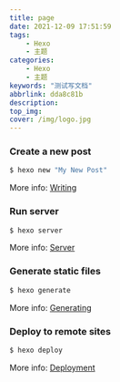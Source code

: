 ```yaml
---
title: page
date: 2021-12-09 17:51:59
tags:
    - Hexo
    - 主题
categories:
    - Hexo
    - 主题
keywords: "测试写文档"
abbrlink: dda8c81b
description:
top_img:
cover: /img/logo.jpg
---
```

### Create a new post

``` bash
$ hexo new "My New Post"
```

More info: [Writing](https://hexo.io/docs/writing.html)

### Run server

``` bash
$ hexo server
```

More info: [Server](https://hexo.io/docs/server.html)

### Generate static files

``` bash
$ hexo generate
```

More info: [Generating](https://hexo.io/docs/generating.html)

### Deploy to remote sites

``` bash
$ hexo deploy
```

More info: [Deployment](https://hexo.io/docs/one-command-deployment.html)
